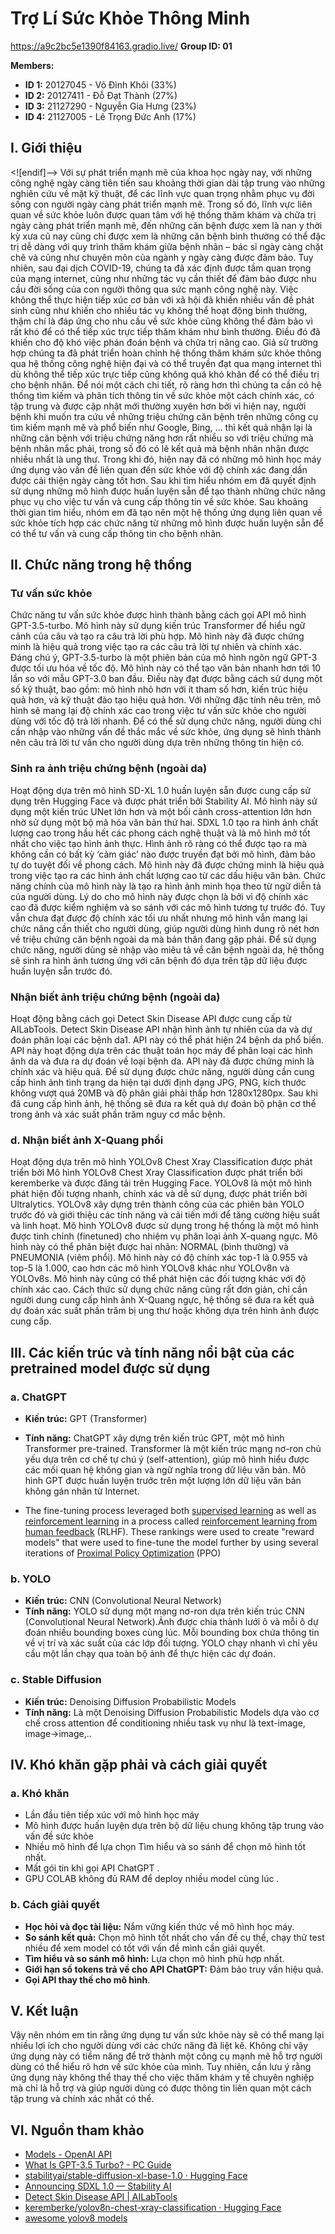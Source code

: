 
# Trợ Lí Sức Khỏe Thông Minh
https://a9c2bc5e1390f84163.gradio.live/
**Group ID: 01**

**Members:**
- **ID 1:** 20127045 - Võ Đình Khôi (33%)
- **ID 2:** 20127411 - Đỗ Đạt Thành (27%)
- **ID 3:** 21127290 - Nguyễn Gia Hưng (23%)
- **ID 4:** 21127005 - Lê Trọng Đức Anh (17%)

## I. Giới thiệu

<![endif]--> Với sự phát triển mạnh mẽ của khoa học ngày nay, với những công nghệ ngày càng tiên tiến sau khoảng thời gian dài tập trung vào những nghiên cứu về mặt kỹ thuật, để các lĩnh vực quan trọng nhằm phục vụ đời sống con người ngày càng phát triển mạnh mẽ. Trong số đó, lĩnh vực liên quan về sức khỏe luôn được quan tâm với hệ thống thăm khám và chữa trị ngày càng phát triển mạnh mẽ, đến những căn bệnh được xem là nan y thời kỳ xưa cũ nay cũng chỉ được xem là những căn bệnh bình thường có thể đặc trị dễ dàng với quy trình thăm khám giữa bệnh nhân – bác sĩ ngày càng chặt chẽ và cũng như chuyên môn của ngành y ngày càng được đảm bảo. Tuy nhiên, sau đại dịch COVID-19, chúng ta đã xác định được tầm quan trọng của mạng internet, cũng như những tác vụ cần thiết để đảm bảo được nhu cầu đời sống của con người thông qua sức mạnh công nghệ này. Việc không thể thực hiện tiếp xúc cơ bản với xã hội đã khiến nhiều vấn đề phát sinh cũng như khiến cho nhiều tác vụ không thể hoạt động bình thường, thậm chí là đáp ứng cho nhu cầu về sức khỏe cũng không thể đảm bảo vì rất khó để có thể tiếp xúc trực tiếp thăm khám như bình thường. Điều đó đã khiến cho độ khó việc phán đoán bệnh và chữa trị nâng cao. Giả sử trường hợp chúng ta đã phát triển hoàn chỉnh hệ thống thăm khám sức khỏe thông qua hệ thống công nghệ hiện đại và có thể truyền đạt qua mạng internet thì dù không thể tiếp xúc trực tiếp cũng không quá khó khăn để có thể điều trị cho bệnh nhân. Để nói một cách chi tiết, rõ ràng hơn thì chúng ta cần có hệ thống tìm kiếm và phân tích thông tin về sức khỏe một cách chính xác, có tập trung và được cập nhật mới thường xuyên hơn bởi vì hiện nay, người bệnh khi muốn tra cứu về những triệu chứng căn bệnh trên những công cụ tìm kiếm mạnh mẽ và phổ biến như Google, Bing, … thì kết quả nhận lại là những căn bệnh với triệu chứng năng hơn rất nhiều so với triệu chứng mà bệnh nhân mắc phải, trong số đó có lẽ kết quả mà bệnh nhân nhận được nhiều nhất là ung thư. Trong khi đó, hiện nay đã có những mô hình học máy ứng dụng vào vấn đề liên quan đến sức khỏe với độ chính xác đang dần được cải thiện ngày càng tốt hơn. Sau khi tìm hiểu nhóm em đã quyết định sử dụng những mô hình được huấn luyện sẵn để tạo thành những chức năng phục vụ cho việc tư vấn và cung cấp thông tin về sức khỏe. Sau khoảng thời gian tìm hiểu, nhóm em đã tạo nên một hệ thống ứng dụng liên quan về sức khỏe tích hợp các chức năng từ những mô hình được huấn luyện sẵn để có thể tư vấn và cung cấp thông tin cho bệnh nhân.

## II. Chức năng trong hệ thống

### Tư vấn sức khỏe

 Chức năng tư vấn sức khỏe được hình thành bằng cách gọi API mô hình GPT-3.5-turbo. Mô hình này sử dụng kiến trúc Transformer để hiểu ngữ cảnh của câu và tạo ra câu trả lời phù hợp. Mô hình này đã được chứng minh là hiệu quả trong việc tạo ra các câu trả lời tự nhiên và chính xác. Đáng chú ý, GPT-3.5-turbo là một phiên bản của mô hình ngôn ngữ GPT-3 được tối ưu hóa về tốc độ. Mô hình này có thể tạo văn bản nhanh hơn tới 10 lần so với mẫu GPT-3.0 ban đầu. Điều này đạt được bằng cách sử dụng một số kỹ thuật, bao gồm: mô hình nhỏ hơn với ít tham số hơn, kiến trúc hiệu quả hơn, và kỹ thuật đào tạo hiệu quả hơn. Với những đặc tính nêu trên, mô hình sẽ mang lại độ chính xác cao trong việc tư vấn sức khỏe cho người dùng với tốc độ trả lời nhanh. Để có thể sử dụng chức năng, người dùng chỉ cần nhập vào những vấn đề thắc mắc về sức khỏe, ứng dụng sẽ hình thành nên câu trả lời tư vấn cho người dùng dựa trên những thông tin hiện có.
 

### Sinh ra ảnh triệu chứng bệnh (ngoài da)

Hoạt động dựa trên mô hình SD-XL 1.0 huấn luyện sẵn được cung cấp sử dụng trên Hugging Face và được phát triển bởi Stability AI. Mô hình này sử dụng một kiến trúc UNet lớn hơn và một bối cảnh cross-attention lớn hơn nhờ sử dụng một bộ mã hóa văn bản thứ hai. SDXL 1.0 tạo ra hình ảnh chất lượng cao trong hầu hết các phong cách nghệ thuật và là mô hình mở tốt nhất cho việc tạo hình ảnh thực. Hình ảnh rõ ràng có thể được tạo ra mà không cần có bất kỳ ‘cảm giác’ nào được truyền đạt bởi mô hình, đảm bảo tự do tuyệt đối về phong cách. Mô hình này đã được chứng minh là hiệu quả trong việc tạo ra các hình ảnh chất lượng cao từ các dấu hiệu văn bản. Chức năng chính của mô hình này là tạo ra hình ảnh minh họa theo từ ngữ diễn tả của người dùng. Lý do cho mô hình này được chọn là bởi vì độ chính xác cao đã được kiểm nghiệm và so sánh với các mô hình tương tự trước đó. Tuy vẫn chưa đạt được độ chính xác tối ưu nhất nhưng mô hình vẫn mang lại chức năng cần thiết cho người dùng, giúp người dùng hình dung rõ nét hơn về triệu chứng căn bệnh ngoài da mà bản thân đang gặp phải. Để sử dụng chức năng, người dùng sẽ nhập vào miêu tả về căn bệnh ngoài da, hệ thống sẽ sinh ra hình ảnh tương ứng với căn bệnh đó dựa trên tập dữ liệu được huấn luyện sẵn trước đó.

### Nhận biết ảnh triệu chứng bệnh (ngoài da)

Hoạt động bằng cách gọi Detect Skin Disease API được cung cấp từ AILabTools. Detect Skin Disease API nhận hình ảnh tự nhiên của da và dự đoán phân loại các bệnh da1. API này có thể phát hiện 24 bệnh da phổ biến. API này hoạt động dựa trên các thuật toán học máy để phân loại các hình ảnh da và đưa ra dự đoán về loại bệnh da. API này đã được chứng minh là chính xác và hiệu quả. Để sử dụng được chức năng, người dùng cần cung cấp hình ảnh tình trạng da hiện tại dưới định dạng JPG, PNG, kích thước không vượt quá 20MB và độ phân giải phải thấp hơn 1280x1280px. Sau khi đã cung cấp hình ảnh, hệ thống sẽ đưa ra kết quả dự đoán bộ phận cơ thể trong ảnh và xác suất phần trăm nguy cơ mắc bệnh.

### d. Nhận biết ảnh X-Quang phổi

Hoạt động dựa trên mô hình YOLOv8 Chest Xray Classification được phát triển bởi Mô hình YOLOv8 Chest Xray Classification được phát triển bởi keremberke và được đăng tải trên Hugging Face. YOLOv8 là một mô hình phát hiện đối tượng nhanh, chính xác và dễ sử dụng, được phát triển bởi Ultralytics. YOLOv8 xây dựng trên thành công của các phiên bản YOLO trước đó và giới thiệu các tính năng và cải tiến mới để tăng cường hiệu suất và linh hoạt. Mô hình YOLOv8 được sử dụng trong hệ thống là một mô hình được tinh chỉnh (finetuned) cho nhiệm vụ phân loại ảnh X-quang ngực. Mô hình này có thể phân biệt được hai nhãn: NORMAL (bình thường) và PNEUMONIA (viêm phổi). Mô hình này có độ chính xác top-1 là 0.955 và top-5 là 1.000, cao hơn các mô hình YOLOv8 khác như YOLOv8n và YOLOv8s. Mô hình này cũng có thể phát hiện các đối tượng khác với độ chính xác cao. Cách thức sử dụng chức năng cũng rất đơn giản, chỉ cần người dung cung cấp hình ảnh X-Quang ngực, hệ thống sẽ đưa ra kết quả dự đoán xác suất phần trăm bị ung thư hoặc không dựa trên hình ảnh được cung cấp.

## III. Các kiến trúc và tính năng nổi bật của các pretrained model được sử dụng

### a. ChatGPT

- **Kiến trúc:** GPT (Transformer)
- **Tính năng:** ChatGPT xây dựng trên kiến trúc GPT, một mô hình Transformer pre-trained. Transformer là một kiến trúc mạng nơ-ron chủ yếu dựa trên cơ chế tự chú ý (self-attention), giúp mô hình hiểu được các mối quan hệ không gian và ngữ nghĩa trong dữ liệu văn bản. Mô hình GPT được huấn luyện trước trên một lượng lớn dữ liệu văn bản không gán nhãn từ Internet.

- The fine-tuning process leveraged both [supervised learning](https://en.wikipedia.org/wiki/Supervised_learning "Supervised learning") as well as [reinforcement learning](https://en.wikipedia.org/wiki/Reinforcement_learning "Reinforcement learning") in a process called [reinforcement learning from human feedback](https://en.wikipedia.org/wiki/Reinforcement_learning_from_human_feedback "Reinforcement learning from human feedback") (RLHF). These rankings were used to create "reward models" that were used to fine-tune the model further by using several iterations of [Proximal Policy Optimization](https://en.wikipedia.org/wiki/Proximal_Policy_Optimization "Proximal Policy Optimization") (PPO)

### b. YOLO

- **Kiến trúc:** CNN (Convolutional Neural Network)
- **Tính năng:** YOLO sử dụng một mạng nơ-ron dựa trên kiến trúc CNN (Convolutional Neural Network).Ảnh được chia thành lưới ô và mỗi ô dự đoán nhiều bounding boxes cùng lúc. Mỗi bounding box chứa thông tin về vị trí và xác suất của các lớp đối tượng. YOLO chạy nhanh vì chỉ yêu cầu một lần chạy qua toàn bộ ảnh để thực hiện các dự đoán.


### c. Stable Diffusion

- **Kiến trúc:** Denoising Diffusion Probabilistic Models
- **Tính năng:** Là một Denoising Diffusion Probabilistic Models dựa vào cơ chế cross attention để conditioning nhiều task vụ như là text-image, image->image,..

## IV. Khó khăn gặp phải và cách giải quyết

### a. Khó khăn

- Lần đầu tiên tiếp xúc với mô hình học máy
- Mô hình được huấn luyện dựa trên bộ dữ liệu chung không tập trung vào vấn đề sức khỏe
- Nhiều mô hình để lựa chọn Tìm hiểu và so sánh để chọn mô hình tốt nhất.
- Mất gói tin khi gọi API ChatGPT .
- GPU COLAB không đủ RAM  để deploy nhiều model cùng lúc .

### b. Cách giải quyết

- **Học hỏi và đọc tài liệu:** Nắm vững kiến thức về mô hình học máy.
- **So sánh kết quả:** Chọn mô hình tốt nhất cho vấn đề cụ thể, chạy thử test nhiều để xem model có tốt với vấn đề mình cần giải quyết.
- **Tìm hiểu và so sánh mô hình:** Lựa chọn mô hình phù hợp nhất.
- **Giới hạn số tokens trả về cho API ChatGPT:** Đảm bảo truy vấn hiệu quả.
- **Gọi API thay thế cho mô hình**.

## V. Kết luận

Vậy nên nhóm em tin rằng ứng dụng tư vấn sức khỏe này sẽ có thể mang lại nhiều lợi ích cho người dùng với các chức năng đã liệt kê. Không chỉ vậy ứng dụng này có tiềm năng để trở thành một công cụ mạnh mẽ hỗ trợ người dùng có thể hiểu rõ hơn về sức khỏe của mình. Tuy nhiên, cần lưu ý rằng ứng dụng này không thể thay thế cho việc thăm khám y tế chuyên nghiệp mà chỉ là hỗ trợ và giúp người dùng có được thông tin liên quan một cách tập trung và chính xác nhất có thể.

## VI. Nguồn tham khảo

- [Models - OpenAI API](https://platform.openai.com/docs/models/gpt-3-5)
-  [What Is GPT-3.5 Turbo? - PC Guide](https://www.pcguide.com/apps/gpt-3-5-turbo/)
- [stabilityai/stable-diffusion-xl-base-1.0 · Hugging Face](https://huggingface.co/stabilityai/stable-diffusion-xl-base-1.0)
- [Announcing SDXL 1.0 — Stability AI](https://stability.ai/news/stable-diffusion-sdxl-1-announcement)
- [Detect Skin Disease API | AILabTools](https://www.ailabtools.com/doc/ai-portrait/analysis/skin-disease-detection/api)
- [keremberke/yolov8n-chest-xray-classification · Hugging Face](https://huggingface.co/keremberke/yolov8n-chest-xray-classification)
- [awesome yolov8 models](https://yolov8.xyz/#/)
